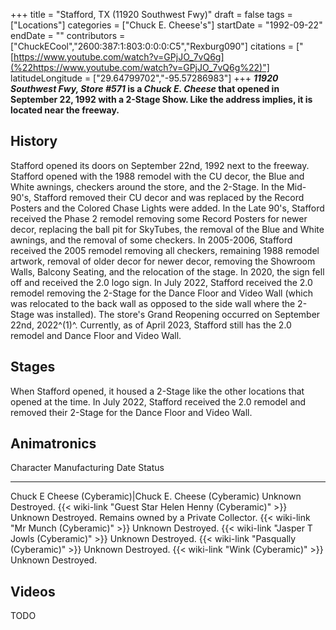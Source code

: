 +++
title = "Stafford, TX (11920 Southwest Fwy)"
draft = false
tags = ["Locations"]
categories = ["Chuck E. Cheese's"]
startDate = "1992-09-22"
endDate = ""
contributors = ["ChuckECool","2600:387:1:803:0:0:0:C5","Rexburg090"]
citations = ["[https://www.youtube.com/watch?v=GPjJO_7vQ6g](%22https://www.youtube.com/watch?v=GPjJO_7vQ6g%22)"]
latitudeLongitude = ["29.64799702","-95.57286983"]
+++
***11920 Southwest Fwy, Store #571* is a *Chuck E. Cheese* that opened in September 22, 1992 with a 2-Stage Show. Like the address implies, it is located near the freeway.**

## History

Stafford opened its doors on September 22nd, 1992 next to the freeway. Stafford opened with the 1988 remodel with the CU decor, the Blue and White awnings, checkers around the store, and the 2-Stage. In the Mid-90's, Stafford removed their CU decor and was replaced by the Record Posters and the Colored Chase Lights were added. In the Late 90's, Stafford received the Phase 2 remodel removing some Record Posters for newer decor, replacing the ball pit for SkyTubes, the removal of the Blue and White awnings, and the removal of some checkers. In 2005-2006, Stafford received the 2005 remodel removing all checkers, remaining 1988 remodel artwork, removal of older decor for newer decor, removing the Showroom Walls, Balcony Seating, and the relocation of the stage. In 2020, the sign fell off and received the 2.0 logo sign. In July 2022, Stafford received the 2.0 remodel removing the 2-Stage for the Dance Floor and Video Wall (which was relocated to the back wall as opposed to the side wall where the 2-Stage was installed). The store's Grand Reopening occurred on September 22nd, 2022^(1)^. Currently, as of April 2023, Stafford still has the 2.0 remodel and Dance Floor and Video Wall.

## Stages

When Stafford opened, it housed a 2-Stage like the other locations that opened at the time.
In July 2022, Stafford received the 2.0 remodel and removed their 2-Stage for the Dance Floor and Video Wall.

## Animatronics

  Character                                                    Manufacturing Date   Status
  ------------------------------------------------------------ -------------------- --------------------------------------------------
  Chuck E Cheese (Cyberamic)|Chuck E. Cheese (Cyberamic)      Unknown              Destroyed.
  {{< wiki-link "Guest Star Helen Henny (Cyberamic)" >}}   Unknown              Destroyed. Remains owned by a Private Collector.
  {{< wiki-link "Mr Munch (Cyberamic)" >}}                 Unknown              Destroyed.
  {{< wiki-link "Jasper T Jowls (Cyberamic)" >}}           Unknown              Destroyed.
  {{< wiki-link "Pasqually (Cyberamic)" >}}                Unknown              Destroyed.
  {{< wiki-link "Wink (Cyberamic)" >}}                     Unknown              Destroyed.

## Videos

TODO
